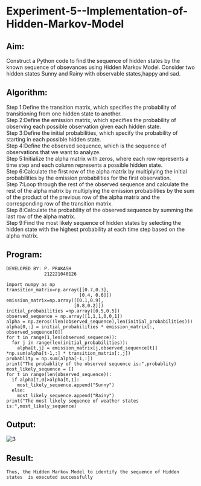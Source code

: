 # Experiment-5--Implementation-of-Hidden-Markov-Model

## Aim:
 Construct a Python code to find the sequence of hidden states by the known sequence of obsevances using Hidden Markov Model. Consider two hidden states Sunny and Rainy with observable states,happy and sad. 
## Algorithm:
Step 1:Define the transition matrix, which specifies the probability of transitioning from one hidden state to another.</br>
Step 2:Define the emission matrix, which specifies the probability of observing each possible observation given each hidden state.</br>
Step 3:Define the initial probabilities, which specify the probability of starting in each possible hidden state.</br>
Step 4:Define the observed sequence, which is the sequence of observations that we want to analyze.</br>
Step 5:Initialize the alpha matrix with zeros, where each row represents a time step and each column represents a possible hidden state.</br>
Step 6:Calculate the first row of the alpha matrix by multiplying the initial probabilities by the emission probabilities for the first observation.</br>
Step 7:Loop through the rest of the observed sequence and calculate the rest of the alpha matrix by multiplying the emission probabilities by the sum of the product of the previous row of the alpha matrix and the corresponding row of the transition matrix.</br>
Step 8:Calculate the probability of the observed sequence by summing the last row of the alpha matrix.</br>
Step 9:Find the most likely sequence of hidden states by selecting the hidden state with the highest probability at each time step based on the alpha matrix.</br>

##  Program:
```
DEVELOPED BY: P. PRAKASH
              212221040126
```
```
import numpy as np
transition_matrix=np.array([[0.7,0.3],
                           [0.4, 0.6]])
emission_matrix=np.array([[0.1,0.9],
                         [0.8,0.2]])
initial_probabilities =np.array([0.5,0.5])
observed_sequence = np.array([1,1,1,0,0,1])
alpha = np.zeros((len(observed_sequence),len(initial_probabilities)))
alpha[0,:] = initial_probabilities * emission_matrix[:, observed_sequence[0]]
for t in range(1,len(observed_sequence)):
  for j in range(len(initial_probabilities)):
    alpha[t,j] = emission_matrix[j,observed_sequence[t]] *np.sum(alpha[t-1,:] * transition_matrix[:,j])
probablity = np.sum(alpha[-1,:])
print("The probablity of the observed sequence is:",probablity)
most_likely_sequence = []
for t in range(len(observed_sequence)):
  if alpha[t,0]>alpha[t,1]:
    most_likely_sequence.append("Sunny")
  else:
    most_likely_sequence.append("Rainy")
print("The most likely sequence of weather states is:",most_likely_sequence)
```

## Output:


![3](https://user-images.githubusercontent.com/75235426/232305563-8a9262f9-5488-4545-9d14-53d8f05e2dd2.png)

## Result:
```
Thus, the Hidden Markov Model to identify the sequence of Hidden states  is executed successfully 
```
